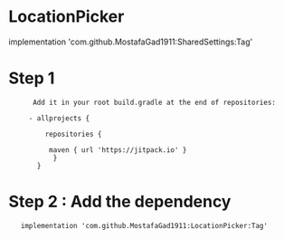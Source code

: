 # LocationPicker

  implementation 'com.github.MostafaGad1911:SharedSettings:Tag'

   
# Step 1
          Add it in your root build.gradle at the end of repositories:
          
         - allprojects {
		
	         repositories {
		
			  maven { url 'https://jitpack.io' }
		       } 
	       }

# Step 2 : Add the dependency
 

	   implementation 'com.github.MostafaGad1911:LocationPicker:Tag'
